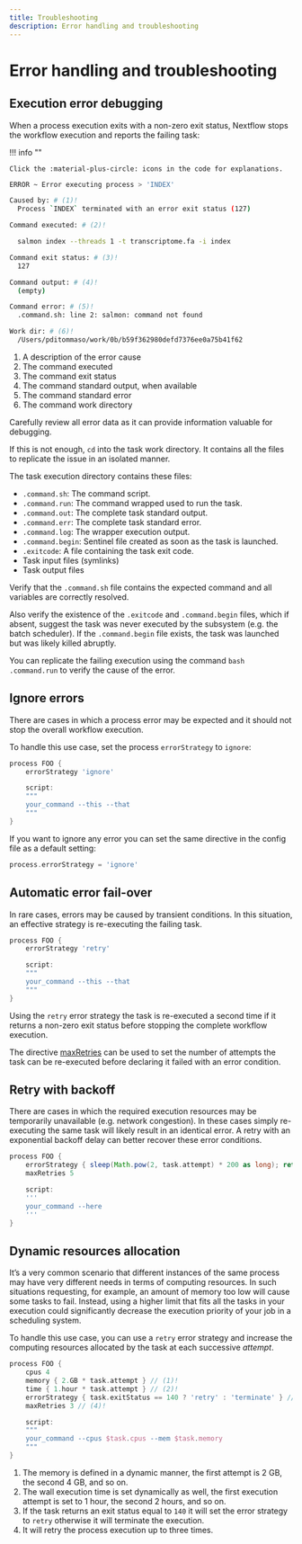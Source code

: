 ```yaml
---
title: Troubleshooting
description: Error handling and troubleshooting
---
```


# Error handling and troubleshooting

## Execution error debugging

When a process execution exits with a non-zero exit status, Nextflow stops the workflow execution and reports the failing task:

!!! info ""

    Click the :material-plus-circle: icons in the code for explanations.

```bash
ERROR ~ Error executing process > 'INDEX'

Caused by: # (1)!
  Process `INDEX` terminated with an error exit status (127)

Command executed: # (2)!

  salmon index --threads 1 -t transcriptome.fa -i index

Command exit status: # (3)!
  127

Command output: # (4)!
  (empty)

Command error: # (5)!
  .command.sh: line 2: salmon: command not found

Work dir: # (6)!
  /Users/pditommaso/work/0b/b59f362980defd7376ee0a75b41f62
```

1. A description of the error cause
2. The command executed
3. The command exit status
4. The command standard output, when available
5. The command standard error
6. The command work directory

Carefully review all error data as it can provide information valuable for debugging.

If this is not enough, `cd` into the task work directory. It contains all the files to replicate the issue in an isolated manner.

The task execution directory contains these files:

-   `.command.sh`: The command script.
-   `.command.run`: The command wrapped used to run the task.
-   `.command.out`: The complete task standard output.
-   `.command.err`: The complete task standard error.
-   `.command.log`: The wrapper execution output.
-   `.command.begin`: Sentinel file created as soon as the task is launched.
-   `.exitcode`: A file containing the task exit code.
-   Task input files (symlinks)
-   Task output files

Verify that the `.command.sh` file contains the expected command and all variables are correctly resolved.

Also verify the existence of the `.exitcode` and `.command.begin` files, which if absent, suggest the task was never executed by the subsystem (e.g. the batch scheduler). If the `.command.begin` file exists, the task was launched but was likely killed abruptly.

You can replicate the failing execution using the command `bash .command.run` to verify the cause of the error.

## Ignore errors

There are cases in which a process error may be expected and it should not stop the overall workflow execution.

To handle this use case, set the process `errorStrategy` to `ignore`:

```groovy linenums="1"
process FOO {
    errorStrategy 'ignore'

    script:
    """
    your_command --this --that
    """
}
```

If you want to ignore any error you can set the same directive in the config file as a default setting:

```groovy
process.errorStrategy = 'ignore'
```

## Automatic error fail-over

In rare cases, errors may be caused by transient conditions. In this situation, an effective strategy is re-executing the failing task.

```groovy linenums="1"
process FOO {
    errorStrategy 'retry'

    script:
    """
    your_command --this --that
    """
}
```

Using the `retry` error strategy the task is re-executed a second time if it returns a non-zero exit status before stopping the complete workflow execution.

The directive [maxRetries](https://www.nextflow.io/docs/latest/process.html#maxretries) can be used to set the number of attempts the task can be re-executed before declaring it failed with an error condition.

## Retry with backoff

There are cases in which the required execution resources may be temporarily unavailable (e.g. network congestion). In these cases simply re-executing the same task will likely result in an identical error. A retry with an exponential backoff delay can better recover these error conditions.

```groovy linenums="1"
process FOO {
    errorStrategy { sleep(Math.pow(2, task.attempt) * 200 as long); return 'retry' }
    maxRetries 5

    script:
    '''
    your_command --here
    '''
}
```

## Dynamic resources allocation

It’s a very common scenario that different instances of the same process may have very different needs in terms of computing resources. In such situations requesting, for example, an amount of memory too low will cause some tasks to fail. Instead, using a higher limit that fits all the tasks in your execution could significantly decrease the execution priority of your job in a scheduling system.

To handle this use case, you can use a `retry` error strategy and increase the computing resources allocated by the task at each successive _attempt_.

```groovy linenums="1"
process FOO {
    cpus 4
    memory { 2.GB * task.attempt } // (1)!
    time { 1.hour * task.attempt } // (2)!
    errorStrategy { task.exitStatus == 140 ? 'retry' : 'terminate' } // (3)!
    maxRetries 3 // (4)!

    script:
    """
    your_command --cpus $task.cpus --mem $task.memory
    """
}
```

1. The memory is defined in a dynamic manner, the first attempt is 2 GB, the second 4 GB, and so on.
2. The wall execution time is set dynamically as well, the first execution attempt is set to 1 hour, the second 2 hours, and so on.
3. If the task returns an exit status equal to `140` it will set the error strategy to `retry` otherwise it will terminate the execution.
4. It will retry the process execution up to three times.
